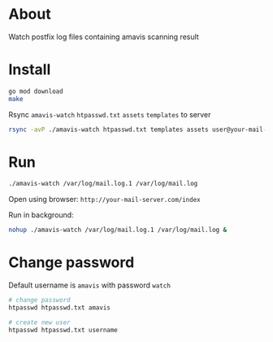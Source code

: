 # About

Watch postfix log files containing amavis scanning result

# Install

```bash
go mod download
make
```

Rsync `amavis-watch` `htpasswd.txt` `assets` `templates` to server

```bash
rsync -avP ./amavis-watch htpasswd.txt templates assets user@your-mail-server.com:
```

# Run

```bash
./amavis-watch /var/log/mail.log.1 /var/log/mail.log
```

Open using browser: `http://your-mail-server.com/index`

Run in background:

```bash
nohup ./amavis-watch /var/log/mail.log.1 /var/log/mail.log &
```

# Change password

Default username is `amavis` with password `watch`

```bash
# change password
htpasswd htpasswd.txt amavis

# create new user
htpasswd htpasswd.txt username
```
